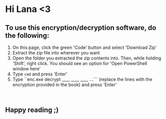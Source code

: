 # Hi Lana <3
## To use this encryption/decryption software, do the following:
1. On this page, click the green 'Code' button and select 'Download Zip'
2. Extract the zip file into wherever you want
3. Open the folder you extracted the zip contents into. Then, while holding 'Shift', right click. You should see an option for 'Open PowerShell window here'
4. Type ```cmd``` and press 'Enter'
5. Type ``enc.exe decrypt ____ ____ ____ ...``` (replace the lines with the encryption provided in the book) and press 'Enter'
<br>
<h2>Happy reading ;)</h2>
